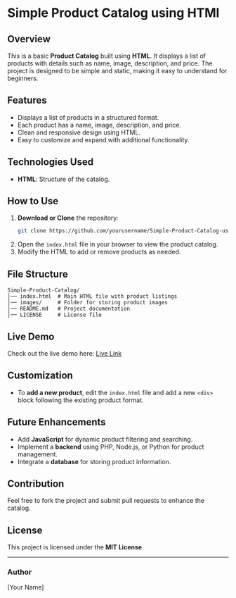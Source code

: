 # Simple Product Catalog using HTMl

## Overview
This is a basic **Product Catalog** built using **HTML**. It displays a list of products with details such as name, image, description, and price. The project is designed to be simple and static, making it easy to understand for beginners.

## Features
- Displays a list of products in a structured format.
- Each product has a name, image, description, and price.
- Clean and responsive design using HTML.
- Easy to customize and expand with additional functionality.

## Technologies Used
- **HTML**: Structure of the catalog.

## How to Use
1. **Download or Clone** the repository:
   ```sh
   git clone https://github.com/yourusername/Simple-Product-Catalog-using-HTML.git
   ```
2. Open the `index.html` file in your browser to view the product catalog.
3. Modify the HTML to add or remove products as needed.

## File Structure
```
Simple-Product-Catalog/
│── index.html  # Main HTML file with product listings
│── images/     # Folder for storing product images
│── README.md   # Project documentation
│── LICENSE     # License file
```

## Live Demo
Check out the live demo here: [Live Link](https://your-live-demo-link.com)

## Customization
- To **add a new product**, edit the `index.html` file and add a new `<div>` block following the existing product format.

## Future Enhancements
- Add **JavaScript** for dynamic product filtering and searching.
- Implement a **backend** using PHP, Node.js, or Python for product management.
- Integrate a **database** for storing product information.

## Contribution
Feel free to fork the project and submit pull requests to enhance the catalog.

## License
This project is licensed under the **MIT License**.

---
### Author
[Your Name]

